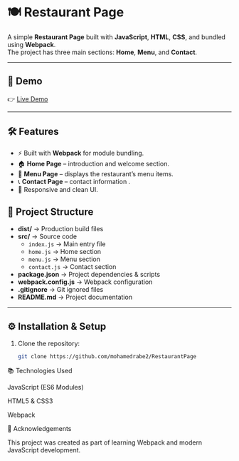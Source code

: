 # 🍽️ Restaurant Page

A simple **Restaurant Page** built with **JavaScript**, **HTML**, **CSS**, and bundled using **Webpack**.  
The project has three main sections: **Home**, **Menu**, and **Contact**.  

---

## 🚀 Demo
👉 [Live Demo](https://mohamedrabe2.github.io/RestaurantPage/)  

---

## 🛠️ Features
- ⚡ Built with **Webpack** for module bundling.  
- 🏠 **Home Page** – introduction and welcome section.  
- 📖 **Menu Page** – displays the restaurant’s menu items.  
- 📞 **Contact Page** – contact information . 
- 🎨 Responsive and clean UI.

  
## 📂 Project Structure

- **dist/** → Production build files  
- **src/** → Source code  
  - `index.js` → Main entry file  
  - `home.js` → Home section  
  - `menu.js` → Menu section  
  - `contact.js` → Contact section  
- **package.json** → Project dependencies & scripts  
- **webpack.config.js** → Webpack configuration  
- **.gitignore** → Git ignored files  
- **README.md** → Project documentation  
---

## ⚙️ Installation & Setup
1. Clone the repository:
   ```bash
   git clone https://github.com/mohamedrabe2/RestaurantPage

📚 Technologies Used

JavaScript (ES6 Modules)

HTML5 & CSS3

Webpack

🙌 Acknowledgements

This project was created as part of learning Webpack and modern JavaScript development.

